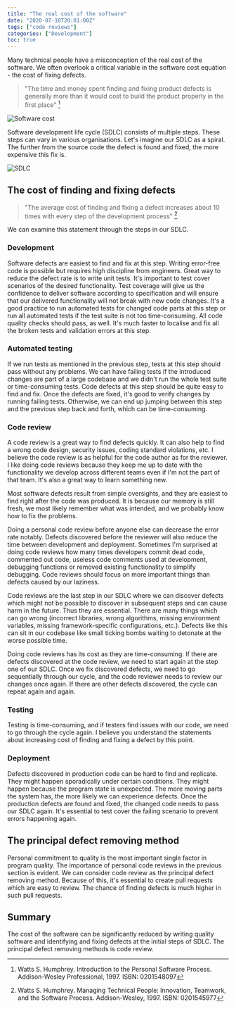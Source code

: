 ```yaml
---
title: "The real cost of the software"
date: "2020-07-10T20:01:00Z"
tags: ["code reviews"]
categories: ["Development"]
toc: true
---
```


Many technical people have a misconception of the real cost of the software. We often overlook 
a critical variable in the software cost equation - the cost of fixing defects.<!--more-->

> "The time and money spent finding and fixing product defects is generally more than it would cost 
to build the product properly in the first place" [^1]

![Software cost](/img/the-real-cost-of-the-software/software-cost.svg#50percent "Software cost")

Software development life cycle (SDLC) consists of multiple steps. These steps can vary
in various organisations. Let's imagine our SDLC as a spiral. The further from the source code
the defect is found and fixed, the more expensive this fix is. 

![SDLC](/img/the-real-cost-of-the-software/sdlc.svg#75percent "Software Development Life Cycle")

## The cost of finding and fixing defects

> "The average cost of finding and fixing a defect increases about 10 times with every step
of the development process" [^2] 

We can examine this statement through the steps in our SDLC.

### Development

Software defects are easiest to find and fix at this step. Writing error-free code is possible
but requires high discipline from engineers. Great way to reduce the defect rate is to write
unit tests. It's important to test cover scenarios of the desired functionality. Test coverage
will give us the confidence to deliver software according to specification and will ensure that
our delivered functionality will not break with new code changes. It's a good practice to run
automated tests for changed code parts at this step or run all automated tests if the test suite
is not too time-consuming. All code quality checks should pass, as well. It's much faster to localise
and fix all the broken tests and validation errors at this step.

### Automated testing 

If we run tests as mentioned in the previous step, tests at this step should pass without any problems.
We can have failing tests if the introduced changes are part of a large codebase and we didn't run
the whole test suite or time-consuming tests. Code defects at this step should be quite easy
to find and fix. Once the defects are fixed, it's good to verify changes by running failing tests.
Otherwise, we can end up jumping between this step and the previous step back and forth,
which can be time-consuming. 

### Code review

A code review is a great way to find defects quickly. It can also help to find a wrong code design,
security issues, coding standard violations, etc. I believe the code review is as helpful
for the code author as for the reviewer. I like doing code reviews because they keep me up to date with
the functionality we develop across different teams even if I'm not the part of that team.
It's also a great way to learn something new.

Most software defects result from simple oversights, and they are easiest to find right after
the code was produced. It is because our memory is still fresh, we most likely remember what was intended,
and we probably know how to fix the problems. 

Doing a personal code review before anyone else can decrease the error rate notably.
Defects discovered before the reviewer will also reduce the time between development and deployment.
Sometimes I'm surprised at doing code reviews how many times developers commit dead code, commented out code,
useless code comments used at development, debugging functions or removed existing functionality
to simplify debugging. Code reviews should focus on more important things than defects caused by our laziness.

Code reviews are the last step in our SDLC where we can discover defects which might not be possible
to discover in subsequent steps and can cause harm in the future. Thus they are essential.
There are many things which can go wrong (incorrect libraries, wrong algorithms,
missing environment variables, missing framework-specific configurations, etc.). Defects like this
can sit in our codebase like small ticking bombs waiting to detonate at the worse possible time.

Doing code reviews has its cost as they are time-consuming. If there are defects discovered
at the code review, we need to start again at the step one of our SDLC. Once we fix discovered defects,
we need to go sequentially through our cycle, and the code reviewer needs to review our changes once again.
If there are other defects discovered, the cycle can repeat again and again. 

### Testing 

Testing is time-consuming, and if testers find issues with our code, we need to go through the cycle again.
I believe you understand the statements about increasing cost of finding and fixing a defect by this point.

### Deployment

Defects discovered in production code can be hard to find and replicate. They might happen sporadically
under certain conditions. They might happen because the program state is unexpected. The more moving parts
the system has, the more likely we can experience defects. Once the production defects are found and fixed,
the changed code needs to pass our SDLC again. It's essential to test cover the failing scenario
to prevent errors happening again.

## The principal defect removing method

Personal commitment to quality is the most important single factor in program quality. 
The importance of personal code reviews in the previous section is evident. 
We can consider code review as the principal defect removing method. Because of this,
it's essential to create pull requests which are easy to review. The chance of finding defects
is much higher in such pull requests.

## Summary
The cost of the software can be significantly reduced by writing quality software and identifying
and fixing defects at the initial steps of SDLC. The principal defect removing methods is code review.

[^1]: Watts S. Humphrey. Introduction to the Personal Software Process.
Addison-Wesley Professional, 1997. ISBN: 0201548097
[^2]: Watts S. Humphrey. Managing Technical People: Innovation, Teamwork, and the Software Process.
Addison-Wesley, 1997. ISBN: 0201545977
